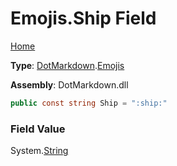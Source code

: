 # Emojis\.Ship Field

[Home](../../../README.md)

**Type**: [DotMarkdown](../../README.md)\.[Emojis](../README.md)

**Assembly**: DotMarkdown\.dll

```csharp
public const string Ship = ":ship:"
```

### Field Value

System\.[String](https://docs.microsoft.com/en-us/dotnet/api/system.string)